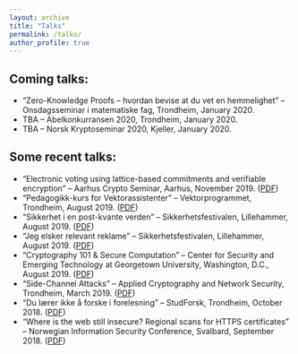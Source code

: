 ```yaml
---
layout: archive
title: "Talks"
permalink: /talks/
author_profile: true
---
```


## Coming talks:

* “Zero-Knowledge Proofs – hvordan bevise at du vet en hemmelighet” – Onsdagsseminar i matematiske fag, Trondheim, January 2020.
* TBA – Abelkonkurransen 2020, Trondheim, January 2020.
* TBA – Norsk Kryptoseminar 2020, Kjeller, January 2020.

## Some recent talks:

* “Electronic voting using lattice-based commitments and verifiable encryption” – Aarhus Crypto Seminar, Aarhus, November 2019. ([PDF](https://tjerandsilde.no/files/Aarhus_Crypto_Seminar_Presentation.pdf))
* “Pedagogikk-kurs for Vektorassistenter” – Vektorprogrammet, Trondheim, August 2019. ([PDF](https://tjerandsilde.no/files/Pedagogikk_kurs_for_vektorprogrammet.pdf))
* “Sikkerhet i en post-kvante verden” – Sikkerhetsfestivalen, Lillehammer, August 2019. ([PDF](https://tjerandsilde.no/files/Sikkerhetsfestivalen_Tjerand_Silde_Sikkerhet_I_En_Post-kvante_Verden.pdf))
* “Jeg elsker relevant reklame” – Sikkerhetsfestivalen, Lillehammer, August 2019. ([PDF](https://tjerandsilde.no/files/Sikkerhetsfestivalen_Tjerand_Silde_Jeg_Elsker_Relevant_Reklame.pdf))
* “Cryptography 101 & Secure Computation” – Center for Security and Emerging Technology at Georgetown University, Washington, D.C., August 2019. ([PDF](https://tjerandsilde.no/files/CSET.pdf))
* “Side-Channel Attacks” – Applied Cryptography and Network Security, Trondheim, March 2019. ([PDF](https://tjerandsilde.no/files/Side_Channel_Attacks.pdf))
* “Du lærer ikke å forske i forelesning” – StudForsk, Trondheim, October 2018. ([PDF](https://tjerandsilde.no/files/StudForsk.pdf))
* “Where is the web still insecure? Regional scans for HTTPS certificates” – Norwegian Information Security Conference, Svalbard, September 2018. ([PDF](https://tjerandsilde.no/files/NISK_presentation.pdf))
